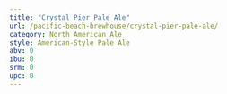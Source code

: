 ```yaml
---
title: "Crystal Pier Pale Ale"
url: /pacific-beach-brewhouse/crystal-pier-pale-ale/
category: North American Ale
style: American-Style Pale Ale
abv: 0
ibu: 0
srm: 0
upc: 0
---
```


